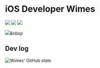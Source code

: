 # iOS Developer Wimes
<img src="https://img.shields.io/badge/Swift-FF4F00?style=flat-square&logo=Swift&logoColor=white"/></a> <img src="https://img.shields.io/badge/Javascript-F0DB4F?style=flat-square&logo=JavaScript&logoColor=323330"/></a> <img src="https://img.shields.io/badge/C%2B%2B-00599C?style=flat-square&logo=C%2B%2B&logoColor=white"/></a>

<a href="https://velog.io/@wimes"><img src="https://img.shields.io/badge/velog-20C997?style=flat-square&logo=Velog&logoColor=white&link=https://velog.io/@wimes"/></a>&nbsp
## Dev log
![Wimes' GitHub stats](https://github-readme-stats.vercel.app/api?username=dev-wimes&show_icons=true&theme=radical)

